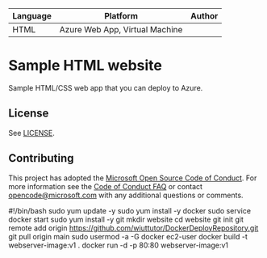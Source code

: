 | Language | Platform | Author |
| -------- | --------|--------|
| HTML |  Azure Web App, Virtual Machine| |



# Sample HTML website 

Sample HTML/CSS web app that you can deploy to Azure. 

## License

See [LICENSE](LICENSE).


## Contributing
This project has adopted the [Microsoft Open Source Code of Conduct](https://opensource.microsoft.com/codeofconduct/).
For more information see the [Code of Conduct FAQ](https://opensource.microsoft.com/codeofconduct/faq/) or
contact [opencode@microsoft.com](mailto:opencode@microsoft.com) with any additional questions or comments.

#!/bin/bash
sudo yum update -y
sudo yum install -y docker
sudo service docker start
sudo yum install -y git
mkdir website
cd website
git init
git remote add origin https://github.com/wiuttutor/DockerDeployRepository.git
git pull origin main
sudo usermod -a -G docker ec2-user
docker build -t webserver-image:v1 .
docker run -d -p 80:80 webserver-image:v1
